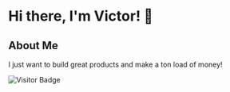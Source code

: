 # Hi there, I'm Victor! 👋

## About Me

I just want to build great products and make a ton load of money!

![Visitor Badge](https://visitor-badge.laobi.icu/badge?page_id=echovick.echovick)

